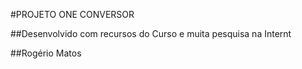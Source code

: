 #PROJETO ONE CONVERSOR


##Desenvolvido com recursos do Curso e muita pesquisa na Internt

##Rogério Matos